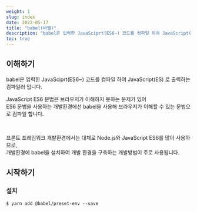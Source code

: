```yaml
---
weight: 1
slug: index
date: 2022-05-17
title: "babel(바벨)"
description: "babel은 입력한 JavaSciprt(ES6~) 코드를 컴파일 하여 JavaScript(ES) 로 출력하는 컴파일러 입니다. JavaScript ES6 문법은 브라우저가 이해하지 못하는 문제가 있어 ES6 문법을 사용하는 개발환경에선 babel을 사용해 브라우저가 이해할 수 있는 문법으로 컴파일 합니다.Node.js를 사용하여 구축한 프론트 프레임워크 개발환경에서는 대체로 JavaScript는 ES6를 많이 사용하므로, 개발환경에 babel을 설치하여 같이 환경을 구축하는 개발방법이 주로 사용됩니다."
toc: true
---
```


## 이해하기

babel은 입력한 JavaSciprt(ES6~) 코드를 컴파일 하여 JavaScript(ES) 로 출력하는 컴파일러 입니다.

JavaScript ES6 문법은 브라우저가 이해하지 못하는 문제가 있어
<br>ES6 문법을 사용하는 개발환경에선 babel을 사용해 브라우저가 이해할 수 있는 문법으로 컴파일 합니다.

<br>

프론트 프레임워크 개발환경에서는 대체로 Node.js와 JavaScript ES6를 많이 사용하므로,
<br>개발환경에 babel을 설치하여 개발 환경을 구축하는 개발방법이 주로 사용됩니다.

## 시작하기

### 설치

```
$ yarn add @babel/preset-env --save
```